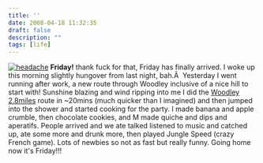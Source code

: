 ```yaml
---
title: ''
date: 2008-04-18 11:32:35
draft: false
description: ""
tags: [life]
---
```


[![](/shared/2008/04/headache-300x2411.gif "headache")](/shared/2008/04/headache.gif) **Friday!** thank fuck for that, Friday has finally arrived. I woke up this morning slightly hungover from last night, bah.Â  Yesterday I went running after work, a new route through Woodley inclusive of a nice hill to start with! Sunshine blazing and wind ripping into me I did the [Woodley 2.8miles](http://www.gmap-pedometer.com/?r=1808859) route in ~20mins (much quicker than I imagined) and then jumped into the shower and started cooking for the party. I made banana and apple crumble, then chocolate cookies, and M made quiche and dips and aperatifs. People arrived and we ate talked listened to music and catched up, ate some more and drunk more, then played Jungle Speed (crazy French game). Lots of newbies so not as fast but really funny. Going home now it's Friday!!!